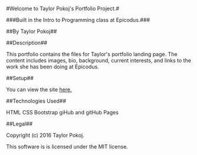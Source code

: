#Welcome to Taylor Pokoj's Portfolio Project.#

###Built in the Intro to Programming class at Epicodus.###

##By Taylor Pokoj##

##Description##

This portfolio contains the files for Taylor's portfolio landing page. The content includes images, bio, background, current interests, and links to the work she has been doing at Epicodus.

##Setup##

You can view the site [here.](pokojt.github.io/portfolio)

##Technologies Used##

HTML
CSS
Bootstrap
giHub and gitHub Pages

##Legal##

Copyright (c) 2016 Taylor Pokoj.

This software is is licensed under the MIT license.
